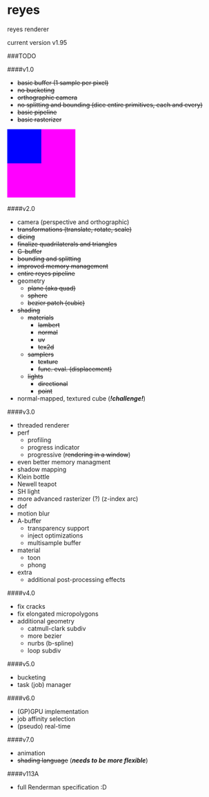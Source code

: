 # reyes
reyes renderer

current version v1.95

###TODO

####v1.0

- ~~basic buffer (1 sample per pixel)~~
- ~~no bucketing~~
- ~~orthographic camera~~
- ~~no splitting and bounding (dice entire primitives, each and every)~~
- ~~basic pipeline~~
- ~~basic rasterizer~~

![First render](log/reyes_first.png "First image")

####v2.0

- camera (perspective and orthographic)
- ~~transformations (translate, rotate, scale)~~
- ~~dicing~~
- ~~finalize quadrilaterals and triangles~~
- ~~G-buffer~~
- ~~bounding and splitting~~
- ~~improved memory management~~
- ~~entire reyes pipeline~~
- geometry
    - ~~plane (aka quad)~~
    - ~~sphere~~
    - ~~bezier patch (cubic)~~
- ~~shading~~
    - ~~materials~~
        - ~~lambert~~
        - ~~normal~~
        - ~~uv~~
        - ~~tex2d~~
    - ~~samplers~~
        - ~~texture~~
        - ~~func. eval. (displacement)~~
    - ~~lights~~
        - ~~directional~~
        - ~~point~~
- normal-mapped, textured cube (***!challenge!***)

####v3.0

- threaded renderer
- perf
    - profiling
    - progress indicator
    - progressive (~~rendering in a window~~)
- even better memory managment
- shadow mapping
- Klein bottle
- Newell teapot
- SH light
- more advanced rasterizer (?) (z-index arc)
- dof
- motion blur
- A-buffer
    - transparency support
    - inject optimizations
    - multisample buffer
- material
    - toon
    - phong
- extra
    - additional post-processing effects

####v4.0

- fix cracks
- fix elongated micropolygons
- additional geometry
    - catmull-clark subdiv
    - more bezier
    - nurbs (b-spline)
    - loop subdiv

####v5.0 

- bucketing
- task (job) manager

####v6.0

- (GP)GPU implementation
- job affinity selection
- (pseudo) real-time

####v7.0

- animation
- ~~shading language~~ (***needs to be more flexible***)

####v113A

- full Renderman specification :D
